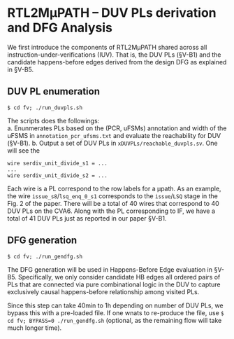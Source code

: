 # RTL2MμPATH – DUV PLs derivation and DFG Analysis 
We first introduce the components of RTL2MμPATH shared across all instruction-under-verifications (IUV). That is, the DUV PLs (§V-B1) and the candidate happens-before edges derived from the design DFG as explained in §V-B5. 

## DUV PL enumeration

`$ cd fv; ./run_duvpls.sh` 

The scripts does the followings:   
a. Enunmerates PLs based on the (PCR, uFSMs) annotation and width of the uFSMS in
  `annotation_pcr_ufsms.txt` and evaluate the reachability for DUV (§V-B1).
b. Output a set of DUV PLs in `xDUVPLs/reachable_duvpls.sv`. One will see the 
```
wire serdiv_unit_divide_s1 = ...
...
wire serdiv_unit_divide_s2 = ...
```
Each wire is a PL correspond to the row labels for a μpath. As an example, the wire `issue_s8`/`lsq_enq_0_s1` corresponds to the `issue`/`LSQ` stage in the Fig. 2 of the paper. 
There will be a total of 40 wires that correspond to 40 DUV PLs on the CVA6. Along with the PL corresponding to IF, we have a total of 41 DUV PLs just as reported in our paper §V-B1. 


## DFG generation 

`$ cd fv; ./run_gendfg.sh`

The DFG generation will be used in Happens-Before Edge evaluation in §V-B5. 
Specifically, we only consider candidate HB edges all ordered pairs of PLs that are connected via pure combinational logic in the DUV to capture exclusively causal happens-before relationship among visited PLs.

Since this step can take 40min to 1h depending on number of DUV PLs, we bypass this with a pre-loaded file.
If one wnats to re-produce the file, use `$ cd fv; BYPASS=0 ./run_gendfg.sh` (optional, as the remaining flow will take much longer time). 


